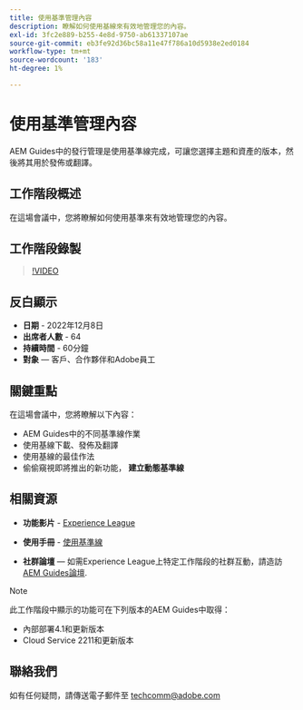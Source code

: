 ```yaml
---
title: 使用基準管理內容
description: 瞭解如何使用基線來有效地管理您的內容。
exl-id: 3fc2e889-b255-4e8d-9750-ab61337107ae
source-git-commit: eb3fe92d36bc58a11e47f786a10d5938e2ed0184
workflow-type: tm+mt
source-wordcount: '183'
ht-degree: 1%

---
```


# 使用基準管理內容

AEM Guides中的發行管理是使用基準線完成，可讓您選擇主題和資產的版本，然後將其用於發佈或翻譯。

## 工作階段概述

在這場會議中，您將瞭解如何使用基準來有效地管理您的內容。

## 工作階段錄製

>[!VIDEO](https://video.tv.adobe.com/v/3414172/version-management-release-management-baseline?quality=12&learn=on)

## 反白顯示

- **日期** - 2022年12月8日
- **出席者人數** - 64
- **持續時間** - 60分鐘
- **對象**  — 客戶、合作夥伴和Adobe員工

## 關鍵重點

在這場會議中，您將瞭解以下內容：
- AEM Guides中的不同基準線作業
- 使用基線下載、發佈及翻譯
- 使用基線的最佳作法
- 偷偷窺視即將推出的新功能， **建立動態基準線**

## 相關資源

- **功能影片** -  [Experience League](https://experienceleague.adobe.com/docs/experience-manager-guides-learn/videos/advanced-user-guide/overview.html?lang=en)

- **使用手冊** - [使用基準線](https://help.adobe.com/en_US/xml-documentation-for-adobe-experience-manager/index.html#t=DXML-master-map%2Fgenerate-output-use-baseline-for-publishing.html)

- **社群論壇**  — 如需Experience League上特定工作階段的社群互動，請造訪 [AEM Guides論壇](https://experienceleaguecommunities.adobe.com/t5/experience-manager-guides/bd-p/xml-documentation-discussions).

>[!NOTE]
>
>此工作階段中顯示的功能可在下列版本的AEM Guides中取得：
> - 內部部署4.1和更新版本
> - Cloud Service 2211和更新版本

## 聯絡我們

如有任何疑問，請傳送電子郵件至 <techcomm@adobe.com>
